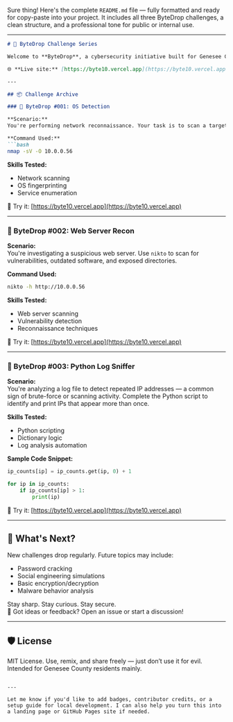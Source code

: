 Sure thing! Here's the complete `README.md` file — fully formatted and ready for copy-paste into your project. It includes all three ByteDrop challenges, a clean structure, and a professional tone for public or internal use.

---

```markdown
# 🔐 ByteDrop Challenge Series

Welcome to **ByteDrop**, a cybersecurity initiative built for Genesee County and beyond. Each challenge is designed to sharpen your digital defense skills through hands-on scenarios, terminal simulations, and real-world tools.

🌐 **Live site:** [https://byte10.vercel.app](https://byte10.vercel.app)

---

## 📦 Challenge Archive

### 🧠 ByteDrop #001: OS Detection

**Scenario:**  
You're performing network reconnaissance. Your task is to scan a target IP address using `nmap` to identify open ports and the operating system in use.

**Command Used:**  
```bash
nmap -sV -O 10.0.0.56
```

**Skills Tested:**  
- Network scanning  
- OS fingerprinting  
- Service enumeration

🔗 Try it: [https://byte10.vercel.app](https://byte10.vercel.app)

---

### 🧠 ByteDrop #002: Web Server Recon

**Scenario:**  
You're investigating a suspicious web server. Use `nikto` to scan for vulnerabilities, outdated software, and exposed directories.

**Command Used:**  
```bash
nikto -h http://10.0.0.56
```

**Skills Tested:**  
- Web server scanning  
- Vulnerability detection  
- Reconnaissance techniques

🔗 Try it: [https://byte10.vercel.app](https://byte10.vercel.app)

---

### 🧠 ByteDrop #003: Python Log Sniffer

**Scenario:**  
You're analyzing a log file to detect repeated IP addresses — a common sign of brute-force or scanning activity. Complete the Python script to identify and print IPs that appear more than once.

**Skills Tested:**  
- Python scripting  
- Dictionary logic  
- Log analysis automation

**Sample Code Snippet:**
```python
ip_counts[ip] = ip_counts.get(ip, 0) + 1

for ip in ip_counts:
    if ip_counts[ip] > 1:
        print(ip)
```

🔗 Try it: [https://byte10.vercel.app](https://byte10.vercel.app)

---

## 🚀 What's Next?

New challenges drop regularly. Future topics may include:
- Password cracking
- Social engineering simulations
- Basic encryption/decryption
- Malware behavior analysis

Stay sharp. Stay curious. Stay secure.  
💬 Got ideas or feedback? Open an issue or start a discussion!

---

## 🛡️ License

MIT License. Use, remix, and share freely — just don’t use it for evil. Intended for Genesee County residents mainly.
```

---

Let me know if you'd like to add badges, contributor credits, or a setup guide for local development. I can also help you turn this into a landing page or GitHub Pages site if needed.
